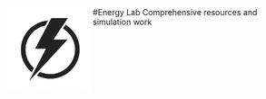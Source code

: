[//]: # (Topic: Energy Lab Github)
[//]: # (Author: Tyrone Marshall)
[//]: # (Date: 2016.03.31)
[//]: # (Format: markdown)
[//]: # (Version 2016)

<img src="/images/EL_logo.jpg" width="150" align = "left">
#Energy Lab
Comprehensive resources and simulation work
